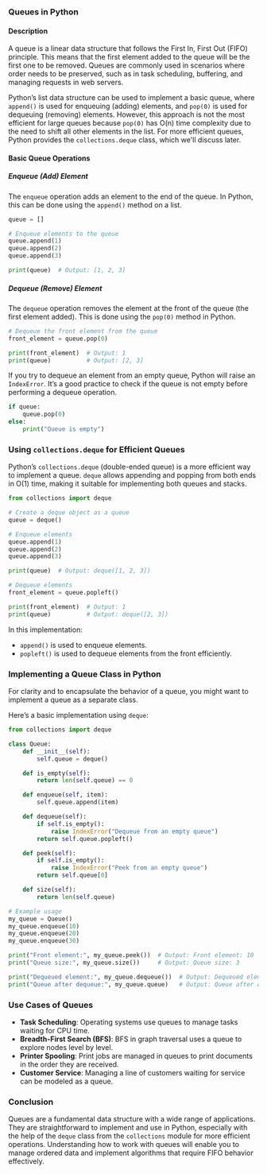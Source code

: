 ### **Queues in Python**

#### **Description**
A queue is a linear data structure that follows the First In, First Out (FIFO) principle. This means that the first element added to the queue will be the first one to be removed. Queues are commonly used in scenarios where order needs to be preserved, such as in task scheduling, buffering, and managing requests in web servers.

Python’s list data structure can be used to implement a basic queue, where `append()` is used for enqueuing (adding) elements, and `pop(0)` is used for dequeuing (removing) elements. However, this approach is not the most efficient for large queues because `pop(0)` has O(n) time complexity due to the need to shift all other elements in the list. For more efficient queues, Python provides the `collections.deque` class, which we'll discuss later.

#### **Basic Queue Operations**

##### **Enqueue (Add) Element**
The `enqueue` operation adds an element to the end of the queue. In Python, this can be done using the `append()` method on a list.

```python
queue = []

# Enqueue elements to the queue
queue.append(1)
queue.append(2)
queue.append(3)

print(queue)  # Output: [1, 2, 3]
```

##### **Dequeue (Remove) Element**
The `dequeue` operation removes the element at the front of the queue (the first element added). This is done using the `pop(0)` method in Python.

```python
# Dequeue the front element from the queue
front_element = queue.pop(0)

print(front_element)  # Output: 1
print(queue)          # Output: [2, 3]
```

If you try to dequeue an element from an empty queue, Python will raise an `IndexError`. It’s a good practice to check if the queue is not empty before performing a dequeue operation.

```python
if queue:
    queue.pop(0)
else:
    print("Queue is empty")
```

### **Using `collections.deque` for Efficient Queues**

Python’s `collections.deque` (double-ended queue) is a more efficient way to implement a queue. `deque` allows appending and popping from both ends in O(1) time, making it suitable for implementing both queues and stacks.

```python
from collections import deque

# Create a deque object as a queue
queue = deque()

# Enqueue elements
queue.append(1)
queue.append(2)
queue.append(3)

print(queue)  # Output: deque([1, 2, 3])

# Dequeue elements
front_element = queue.popleft()

print(front_element)  # Output: 1
print(queue)          # Output: deque([2, 3])
```

In this implementation:
- `append()` is used to enqueue elements.
- `popleft()` is used to dequeue elements from the front efficiently.

### **Implementing a Queue Class in Python**
For clarity and to encapsulate the behavior of a queue, you might want to implement a queue as a separate class.

Here’s a basic implementation using `deque`:

```python
from collections import deque

class Queue:
    def __init__(self):
        self.queue = deque()

    def is_empty(self):
        return len(self.queue) == 0

    def enqueue(self, item):
        self.queue.append(item)

    def dequeue(self):
        if self.is_empty():
            raise IndexError("Dequeue from an empty queue")
        return self.queue.popleft()

    def peek(self):
        if self.is_empty():
            raise IndexError("Peek from an empty queue")
        return self.queue[0]

    def size(self):
        return len(self.queue)

# Example usage
my_queue = Queue()
my_queue.enqueue(10)
my_queue.enqueue(20)
my_queue.enqueue(30)

print("Front element:", my_queue.peek())  # Output: Front element: 10
print("Queue size:", my_queue.size())     # Output: Queue size: 3

print("Dequeued element:", my_queue.dequeue())  # Output: Dequeued element: 10
print("Queue after dequeue:", my_queue.queue)   # Output: Queue after dequeue: deque([20, 30])
```

### **Use Cases of Queues**
- **Task Scheduling**: Operating systems use queues to manage tasks waiting for CPU time.
- **Breadth-First Search (BFS)**: BFS in graph traversal uses a queue to explore nodes level by level.
- **Printer Spooling**: Print jobs are managed in queues to print documents in the order they are received.
- **Customer Service**: Managing a line of customers waiting for service can be modeled as a queue.

### **Conclusion**
Queues are a fundamental data structure with a wide range of applications. They are straightforward to implement and use in Python, especially with the help of the `deque` class from the `collections` module for more efficient operations. Understanding how to work with queues will enable you to manage ordered data and implement algorithms that require FIFO behavior effectively.
